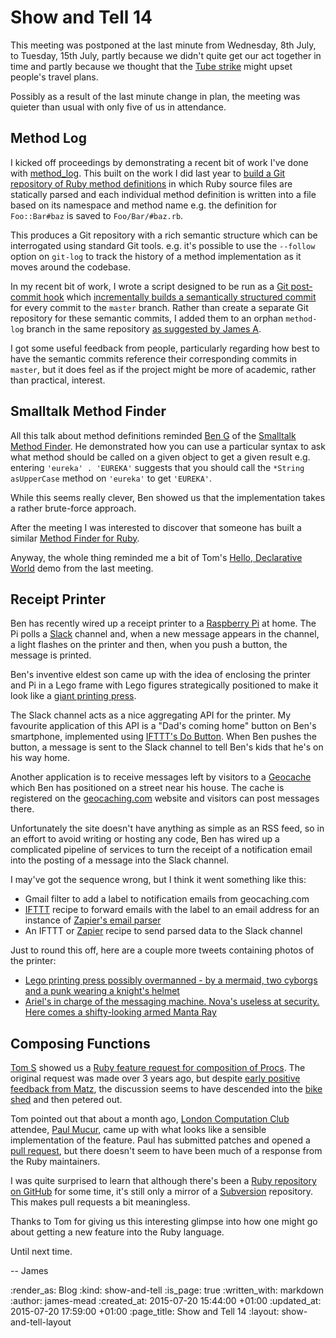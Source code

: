 Show and Tell 14
================

This meeting was postponed at the last minute from Wednesday, 8th July, to Tuesday, 15th July, partly because we didn't quite get our act together in time and partly because we thought that the [Tube strike][] might upset people's travel plans.

Possibly as a result of the last minute change in plan, the meeting was quieter than usual with only five of us in attendance.

## Method Log

I kicked off proceedings by demonstrating a recent bit of work I've done with [method_log][]. This built on the work I did last year to [build a Git repository of Ruby method definitions][building-a-git-repository-of-ruby-method-definitions] in which Ruby source files are statically parsed and each individual method definition is written into a file based on its namespace and method name e.g. the definition for `Foo::Bar#baz` is saved to `Foo/Bar/#baz.rb`.

This produces a Git repository with a rich semantic structure which can be interrogated using standard Git tools. e.g. it's possible to use the `--follow` option on `git-log` to track the history of a method implementation as it moves around the codebase.

In my recent bit of work, I wrote a script designed to be run as a [Git post-commit hook][git-post-commit-hook] which [incrementally builds a semantically structured commit][method-log-post-commit] for every commit to the `master` branch. Rather than create a separate Git repository for these semantic commits, I added them to an orphan `method-log` branch in the same repository [as suggested by James A][orphan-branch-suggestion].

I got some useful feedback from people, particularly regarding how best to have the semantic commits reference their corresponding commits in `master`, but it does feel as if the project might be more of academic, rather than practical, interest.


## Smalltalk Method Finder

All this talk about method definitions reminded [Ben G][] of the [Smalltalk Method Finder][]. He demonstrated how you can use a particular syntax to ask what method should be called on a given object to get a given result e.g. entering `'eureka' . 'EUREKA'` suggests that you should call the `*String asUpperCase` method on `'eureka'` to get `'EUREKA'`.

While this seems really clever, Ben showed us that the implementation takes a rather brute-force approach.

After the meeting I was interested to discover that someone has built a similar [Method Finder for Ruby][].

Anyway, the whole thing reminded me a bit of Tom's [Hello, Declarative World][] demo from the last meeting.


## Receipt Printer

Ben has recently wired up a receipt printer to a [Raspberry Pi][] at home. The Pi polls a [Slack][] channel and, when a new message appears in the channel, a light flashes on the printer and then, when you push a button, the message is printed.

Ben's inventive eldest son came up with the idea of enclosing the printer and Pi in a Lego frame with Lego figures strategically positioned to make it look like a [giant printing press][].

The Slack channel acts as a nice aggregating API for the printer. My favourite application of this API is a "Dad's coming home" button on Ben's smartphone, implemented using [IFTTT's Do Button][]. When Ben pushes the button, a message is sent to the Slack channel to tell Ben's kids that he's on his way home.

Another application is to receive messages left by visitors to a [Geocache][Geocaching] which Ben has positioned on a street near his house. The cache is registered on the [geocaching.com][] website and visitors can post messages there.

Unfortunately the site doesn't have anything as simple as an RSS feed, so in an effort to avoid writing or hosting any code, Ben has wired up a complicated pipeline of services to turn the receipt of a notification email into the posting of a message into the Slack channel.

I may've got the sequence wrong, but I think it went something like this:

* Gmail filter to add a label to notification emails from geocaching.com
* [IFTTT][] recipe to forward emails with the label to an email address for an instance of [Zapier's email parser][]
* An IFTTT or [Zapier][] recipe to send parsed data to the Slack channel

Just to round this off, here are a couple more tweets containing photos of the printer:

* [Lego printing press possibly overmanned - by a mermaid, two cyborgs and a punk wearing a knight's helmet](https://twitter.com/beng/status/605850876100476928)
* [Ariel's in charge of the messaging machine. Nova's useless at security. Here comes a shifty-looking armed Manta Ray](https://twitter.com/beng/status/618196821823881216)

## Composing Functions

[Tom S][] showed us a [Ruby feature request for composition of Procs][ruby-issue-6284]. The original request was made over 3 years ago, but despite [early positive feedback from Matz][ruby-issue-6284#note-11], the discussion seems to have descended into the [bike shed][bike-shedding] and then petered out.

Tom pointed out that about a month ago, [London Computation Club] attendee, [Paul Mucur], came up with what looks like a sensible implementation of the feature. Paul has submitted patches and opened a [pull request][ruby-pull-request-935], but there doesn't seem to have been much of a response from the Ruby maintainers.

I was quite surprised to learn that although there's been a [Ruby repository on GitHub][ruby-on-github] for some time, it's still only a mirror of a [Subversion][] repository. This makes pull requests a bit meaningless.

Thanks to Tom for giving us this interesting glimpse into how one might go about getting a new feature into the Ruby language.

Until next time.

-- James


[Tube strike]: http://www.theguardian.com/uk-news/2015/jun/18/london-biggest-tube-strike-10-years-night-shift-pay
[method_log]: https://github.com/freerange/method_log
[building-a-git-repository-of-ruby-method-definitions]: /building-a-git-repository-of-ruby-method-definitions
[git-post-commit-hook]: https://www.kernel.org/pub/software/scm/git/docs/githooks.html#_post_commit
[orphan-branch-suggestion]: /building-a-git-repository-of-ruby-method-definitions#comment-1288565310
[method-log-post-commit]: https://github.com/freerange/method_log/commit/937ccc2cce93c62ccd195c8f98a05c73dd951ab2
[Tom S]: http://codon.com/
[ruby-issue-6284]: https://bugs.ruby-lang.org/issues/6284
[ruby-issue-6284#note-11]: https://bugs.ruby-lang.org/issues/6284#note-11
[bike-shedding]: https://en.wikipedia.org/wiki/Parkinson%27s_law_of_triviality
[London Computation Club]: http://london.computation.club
[Paul Mucur]: http://mudge.name/
[ruby-pull-request-935]: https://github.com/ruby/ruby/pull/935
[ruby-on-github]: https://github.com/ruby/ruby
[Smalltalk Method Finder]: http://pharo.gforge.inria.fr/PBE1/PBE1ch2.html#x8-190009
[Hello, Declarative World]: /show-and-tell-13#hello-declarative-world
[Method Finder for Ruby]: http://citizen428.github.io/methodfinder/
[Ben G]: https://twitter.com/beng
[giant printing press]: https://twitter.com/beng/status/601890039681982465
[IFTTT's Do Button]: https://ifttt.com/products/do/button
[Geocaching]: https://en.wikipedia.org/wiki/Geocaching
[geocaching.com]: https://www.geocaching.com/
[IFTTT]: https://ifttt.com/
[Zapier's email parser]: https://parser.zapier.com/
[Raspberry Pi]: https://www.raspberrypi.org/
[Zapier]: https://zapier.com/
[Slack]: https://slack.com/
[Subversion]: https://subversion.apache.org/

:render_as: Blog
:kind: show-and-tell
:is_page: true
:written_with: markdown
:author: james-mead
:created_at: 2015-07-20 15:44:00 +01:00
:updated_at: 2015-07-20 17:59:00 +01:00
:page_title: Show and Tell 14
:layout: show-and-tell-layout
